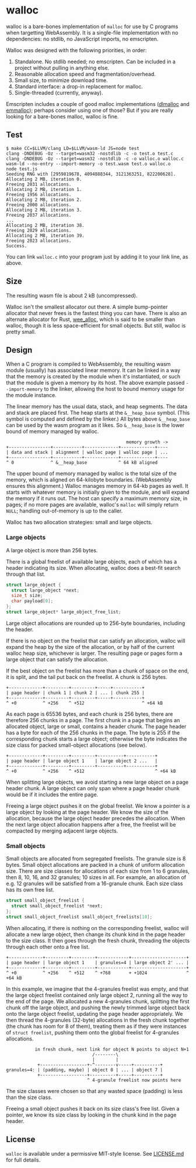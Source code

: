 # walloc

walloc is a bare-bones implementation of `malloc` for use by C
programs when targetting WebAssembly.  It is a single-file
implementation with no dependencies: no stdlib, no JavaScript imports,
no emscripten.

Walloc was designed with the following priorities, in order:
 1. Standalone.  No stdlib needed; no emscripten.  Can be included in a
    project without pulling in anything else.
 2. Reasonable allocation speed and fragmentation/overhead.
 3. Small size, to minimize download time.
 4. Standard interface: a drop-in replacement for malloc.
 5. Single-threaded (currently, anyway).

Emscripten includes a couple of good malloc implementations
([dlmalloc](https://github.com/emscripten-core/emscripten/blob/master/system/lib/dlmalloc.c)
and
[emmalloc](https://github.com/emscripten-core/emscripten/blob/master/system/lib/emmalloc.cpp));
perhaps consider using one of those?  But if you are really looking for
a bare-bones malloc, walloc is fine.

## Test

```
$ make CC=$LLVM/clang LD=$LLVM/wasm-ld JS=node test
clang -DNDEBUG -Oz --target=wasm32 -nostdlib -c -o test.o test.c
clang -DNDEBUG -Oz --target=wasm32 -nostdlib -c -o walloc.o walloc.c
wasm-ld --no-entry --import-memory -o test.wasm test.o walloc.o
node test.js
Seeding RNG with [2959819678, 4094888344, 3121363251, 822200628].
Allocating 2 MB, iteration 0.
Freeing 2031 allocations.
Allocating 2 MB, iteration 1.
Freeing 1956 allocations.
Allocating 2 MB, iteration 2.
Freeing 2000 allocations.
Allocating 2 MB, iteration 3.
Freeing 2037 allocations.
...
Allocating 2 MB, iteration 38.
Freeing 2029 allocations.
Allocating 2 MB, iteration 39.
Freeing 2023 allocations.
Success.
```

You can link `walloc.c` into your program just by adding it to your link
line, as above.

## Size

The resulting wasm file is about 2 kB (uncompressed).

Walloc isn't the smallest allocator out there.  A simple bump-pointer
allocator that never frees is the fastest thing you can have.  There is
also an alternate allocator for Rust,
[wee_alloc](https://github.com/rustwasm/wee_alloc), which is said to be
smaller than walloc, though it is less space-efficient for small
objects.  But still, walloc is pretty small.

## Design

When a C program is compiled to WebAssembly, the resulting wasm module
(usually) has associated linear memory.  It can be linked in a way that
the memory is created by the module when it's instantiated, or such that
the module is given a memory by its host.  The above example passed
`--import-memory` to the linker, allowing the host to bound memory
usage for the module instance.

The linear memory has the usual data, stack, and heap segments.  The
data and stack are placed first.  The heap starts at the `&__heap_base`
symbol.  (This symbol is computed and defined by the linker.)  All bytes
above `&__heap_base` can be used by the wasm program as it likes.  So
`&__heap_base` is the lower bound of memory managed by walloc.

```
                                              memory growth ->
+----------------+-----------+-------------+-------------+----
| data and stack | alignment | walloc page | walloc page | ...
+----------------+-----------+-------------+-------------+----
^ 0              ^ &__heap_base            ^ 64 kB aligned
```

The upper bound of memory managed by walloc is the total size of the
memory, which is aligned on 64-kilobyte boundaries.  (WebAssembly
ensures this alignment.)  Walloc manages memory in 64-kb pages as well.
It starts with whatever memory is initially given to the module, and
will expand the memory if it runs out.  The host can specify a maximum
memory size, in pages; if no more pages are available, walloc's `malloc`
will simply return `NULL`; handling out-of-memory is up to the caller.

Walloc has two allocation strategies: small and large objects.

### Large objects

A large object is more than 256 bytes.

There is a global freelist of available large objects, each of which has
a header indicating its size.  When allocating, walloc does a best-fit
search through that list.  

```c
struct large_object {
  struct large_object *next;
  size_t size;
  char payload[0];
};
struct large_object* large_object_free_list;
```

Large object allocations are rounded up to 256-byte boundaries,
including the header.

If there is no object on the freelist that can satisfy an allocation,
walloc will expand the heap by the size of the allocation, or by half of
the current walloc heap size, whichever is larger.  The resulting page
or pages form a large object that can satisfy the allocation.

If the best object on the freelist has more than a chunk of space on the
end, it is split, and the tail put back on the freelist.  A chunk is 256
bytes.

```
+-------------+---------+---------+-----+-----------+
| page header | chunk 1 | chunk 2 | ... | chunk 255 |
+-------------+---------+---------+-----+-----------+
^ +0          ^ +256    ^ +512                      ^ +64 kB
```

As each page is 65536 bytes, and each chunk is 256 bytes, there are
therefore 256 chunks in a page.  The first chunk in a page that begins
an allocated object, large or small, contains a header chunk.  The page
header has a byte for each of the 256 chunks in the page.  The byte is
255 if the corresponding chunk starts a large object; otherwise the byte
indicates the size class for packed small-object allocations (see
below).

```
+-------------+---------+---------+----------+-----------+
| page header | large object 1    | large object 2 ...   |
+-------------+---------+---------+----------+-----------+
^ +0          ^ +256    ^ +512                           ^ +64 kB
```

When splitting large objects, we avoid starting a new large object on a
page header chunk.  A large object can only span where a page header
chunk would be if it includes the entire page.

Freeing a large object pushes it on the global freelist.  We know a
pointer is a large object by looking at the page header.  We know the
size of the allocation, because the large object header precedes the
allocation.  When the next large object allocation happens after a free,
the freelist will be compacted by merging adjacent large objects.

### Small objects

Small objects are allocated from segregated freelists.  The granule size
is 8 bytes.  Small object allocations are packed in a chunk of uniform
allocation size.  There are size classes for allocations of each size
from 1 to 6 granules, then 8, 10, 16, and 32 granules; 10 sizes in all.
For example, an allocation of e.g. 12 granules will be satisfied from a
16-granule chunk.  Each size class has its own free list.

```c
struct small_object_freelist {
  struct small_object_freelist *next;
};
struct small_object_freelist small_object_freelists[10];
```

When allocating, if there is nothing on the corresponding freelist,
walloc will allocate a new large object, then change its chunk kind in
the page header to the size class.  It then goes through the fresh
chunk, threading the objects through each other onto a free list.

```
+-------------+---------+---------+------------+---------------------+
| page header | large object 1    | granules=4 | large object 2' ... |
+-------------+---------+---------+------------+---------------------+
^ +0          ^ +256    ^ +512    ^ +768       + +1024               ^ +64 kB
```

In this example, we imagine that the 4-granules freelist was empty, and
that the large object freelist contained only large object 2, running
all the way to the end of the page.  We allocated a new 4-granules
chunk, splitting the first chunk off the large object, and pushing the
newly trimmed large object back onto the large object freelist, updating
the page header appropriately.  We then thread the 4-granules (32-byte)
allocations in the fresh chunk together (the chunk has room for 8 of
them), treating them as if they were instances of `struct freelist`,
pushing them onto the global freelist for 4-granules allocations.

```
           in fresh chunk, next link for object N points to object N+1
                                 /--------\                     
                                 |        |
            +------------------+-^--------v-----+----------+
granules=4: | (padding, maybe) | object 0 | ... | object 7 |
            +------------------+----------+-----+----------+
                               ^ 4-granule freelist now points here 
```

The size classes were chosen so that any wasted space (padding) is less
than the size class.

Freeing a small object pushes it back on its size class's free list.
Given a pointer, we know its size class by looking in the chunk kind in
the page header.

## License

`walloc` is available under a permissive MIT-style license.  See
[LICENSE.md](./LICENSE.md) for full details.
